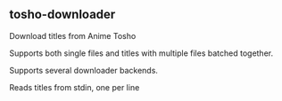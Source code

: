 ## tosho-downloader

Download titles from Anime Tosho

Supports both single files and titles with multiple files batched together.

Supports several downloader backends.

Reads titles from stdin, one per line
